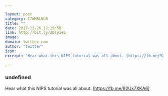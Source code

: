 ```yaml
---

layout: post
category: C7WHBLNLR
title: ""
date: 2017-12-26 12:19:50
link: http://bit.ly/2DTy1eL
image: 
domain: twitter.com
author: "twitter"
icon: 
excerpt: "Hear what this NIPS tutorial was all about. [https://fb.me/92Ux7XKA6]"

---
```


### undefined

Hear what this NIPS tutorial was all about. [https://fb.me/92Ux7XKA6]
